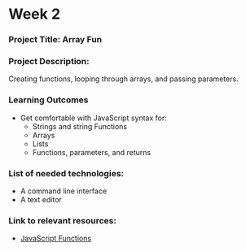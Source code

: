 # Week 2

### Project Title: Array Fun

### Project Description: 
Creating functions, looping through arrays, and passing parameters.

### Learning Outcomes
- Get comfortable with JavaScript syntax for: 
    - Strings and string Functions
    - Arrays
    - Lists
    - Functions, parameters, and returns

### List of needed technologies:
- A command line interface
- A text editor 

### Link to relevant resources:
- [JavaScript Functions](https://developer.mozilla.org/en-US/docs/Web/JavaScript/Guide/Functions)
